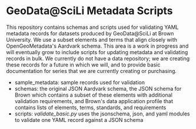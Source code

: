 # GeoData@SciLi Metadata Scripts

This repository contains schemas and scripts used for validating YAML metadata records for datasets produced by GeoData@SciLi at Brown University. We use a subset elements and terms that align closely with OpenGeoMetadata's Aardvark schema. This area is a work in progress and will eventually grow to include scripts for updating metadata and validating records in bulk. We currently do not have a data repository; we are creating these records for a future in which we will, and to provide basic documentation for series that we are currently creating or purchasing.

* sample_metadata: sample records used for validation
* schemas: the original JSON Aardvark schema, the JSON schema for Brown which contains a subset of these elements with additional validation requirements, and Brown's data application profile that contains lists of elements, terms, standards, and requirements
* scripts: *validate_basic.py* uses the jsonschema, json, and yaml modules to validate one YAML record against a JSON schema